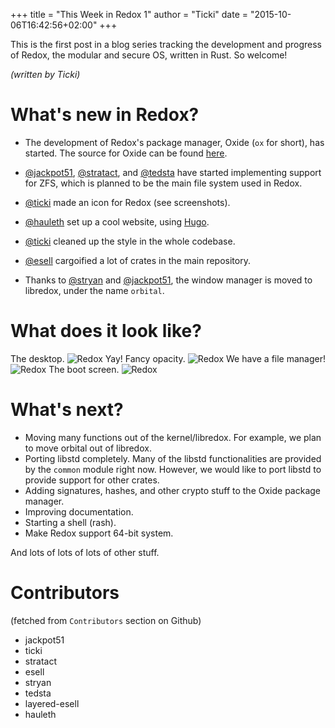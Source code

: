 +++
title = "This Week in Redox 1"
author = "Ticki"
date = "2015-10-06T16:42:56+02:00"
+++

This is the first post in a blog series tracking the development and progress of Redox, the modular and secure OS, written in Rust. So welcome!

*(written by Ticki)*

# What's new in Redox?

- The development of Redox's package manager, Oxide (`ox` for short), has started. The source for Oxide can be found [here](https://github.com/redox-os/oxide).
- [@jackpot51](https://github.com/jackpot51), [@stratact](https://github.com/stratact), and [@tedsta](https://github.com/tedsta) have started implementing support for ZFS, which is planned to be the main file system used in Redox.
- [@ticki](https://github.com/ticki) made an icon for Redox (see screenshots).
- [@hauleth](https://github.com/hauleth) set up a cool website, using [Hugo](http://gohugo.io).
- [@ticki](https://github.com/ticki) cleaned up the style in the whole codebase.
- [@esell](https://github.com/esell) cargoified a lot of crates in the main repository.

- Thanks to [@stryan](https://github.com/stryan) and [@jackpot51](https://github.com/jackpot51), the window manager is moved to libredox, under the name `orbital`.

# What does it look like?

The desktop.
![Redox](https://raw.githubusercontent.com/redox-os/redox/master/img/screenshots/Desktop.png)
Yay! Fancy opacity.
![Redox](https://raw.githubusercontent.com/redox-os/redox/master/img/screenshots/Fancy_opacity.png)
We have a file manager!
![Redox](https://raw.githubusercontent.com/redox-os/redox/master/img/screenshots/File_manager.png)
The boot screen.
![Redox](https://raw.githubusercontent.com/redox-os/redox/master/img/screenshots/Boot.png)

# What's next?

- Moving many functions out of the kernel/libredox. For example, we plan to move orbital out of libredox.
- Porting libstd completely. Many of the libstd functionalities are provided by the `common` module right now. However, we would like to port libstd to provide support for other crates.
- Adding signatures, hashes, and other crypto stuff to the Oxide package manager.
- Improving documentation.
- Starting a shell (rash).
- Make Redox support 64-bit system.

And lots of lots of lots of other stuff.

# Contributors

(fetched from `Contributors` section on Github)

- jackpot51
- ticki
- stratact
- esell
- stryan
- tedsta
- layered-esell
- hauleth
